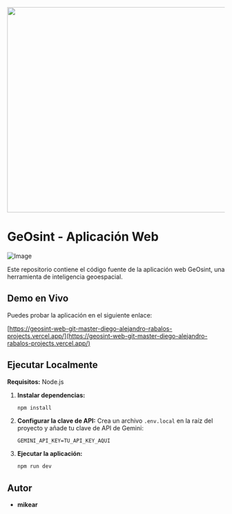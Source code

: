 <div align="center">
<img width="1200" height="475" alt="GHBanner" src="https://github.com/user-attachments/assets/0aa67016-6eaf-458a-adb2-6e31a0763ed6" />
</div>

# GeOsint - Aplicación Web

![Image](https://github.com/user-attachments/assets/ba00f376-0cfd-4266-9588-736f42f26900)

Este repositorio contiene el código fuente de la aplicación web GeOsint, una herramienta de inteligencia geoespacial.

## Demo en Vivo

Puedes probar la aplicación en el siguiente enlace:

[https://geosint-web-git-master-diego-alejandro-rabalos-projects.vercel.app/](https://geosint-web-git-master-diego-alejandro-rabalos-projects.vercel.app/)

## Ejecutar Localmente

**Requisitos:** Node.js

1.  **Instalar dependencias:**
    ```bash
    npm install
    ```
2.  **Configurar la clave de API:**
    Crea un archivo `.env.local` en la raíz del proyecto y añade tu clave de API de Gemini:
    ```
    GEMINI_API_KEY=TU_API_KEY_AQUI
    ```
3.  **Ejecutar la aplicación:**
    ```bash
    npm run dev
    ```

## Autor

*   **mikear**